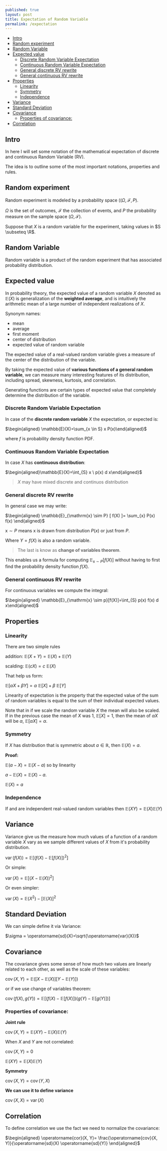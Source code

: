 ```yaml
---
published: true
layout: post
title: Expectation of Random Variable
permalink: /expectation
---
```

- [Intro](#intro)
- [Random experiment](#random-experiment)
- [Random Variable](#random-variable)
- [Expected value](#expected-value)
  - [Discrete Random Variable Expectation](#discrete-random-variable-expectation)
  - [Continuous Random Variable Expectation](#continuous-random-variable-expectation)
  - [General discrete RV rewrite](#general-discrete-rv-rewrite)
  - [General continuous RV rewrite](#general-continuous-rv-rewrite)
- [Properties](#properties)
  - [Linearity](#linearity)
  - [Symmetry](#symmetry)
  - [Independence](#independence)
- [Variance](#variance)
- [Standard Deviation](#standard-deviation)
- [Covariance](#covariance)
  - [Properties of covariance:](#properties-of-covariance)
- [Correlation](#correlation)

## Intro

In here I will set some notation of the mathematical expectation of discrete and continuous Random Variable (RV).

The idea is to outline some of the most important notations, properties and rules.

## Random experiment

Random experiment is modeled by a probability space $((\Omega, \mathscr F, P)$. 

$\Omega$ is the set of outcomes, $\mathscr F$ the collection of events, and $P$ the probability measure on the sample space $(\Omega, \mathscr F)$. 

Suppose that $X$ is a random variable for the experiment, taking values in $S \subseteq \R$. 

## Random Variable

Random variable is a product of the random experiment that has associated probability distribution.


## Expected value
In probability theory, the expected value of a random variable $X$ denoted as $\mathbb{E}(X)$ is generalization of the **weighted average**, and is intuitively the arithmetic mean of a large number of independent realizations of $X$.

Synonym names:

* mean
* average
* first moment
* center of distribution
* expected value of random variable


The expected value of a real-valued random variable gives a measure of the center of the distribution of the variable. 


By taking the expected value of **various functions of a general random variable**, we can measure many interesting features of its distribution, including spread, skewness, kurtosis, and correlation. 

Generating functions are certain types of expected value that completely determine the distribution of the variable. 


### Discrete Random Variable Expectation

In case of the **discrete random variable** $X$ the expectation, or expected is:

$\begin{aligned} \mathbb{E}(X)=\sum_{x \in S} x P(x)\end{aligned}$

where $f$ is probability density function PDF.

### Continuous Random Variable Expectation

In case $X$ has **continuous distribution**:


$\begin{aligned}\mathbb{E}(X)=\int_{S} x \ p(x) d x\end{aligned}$

> $X$ may have mixed discrete and continuos distribution

### General discrete RV rewrite
In general case we may write:

$\begin{aligned} \mathbb{E}_{\mathrm{x} \sim P} [ f(X) ]= \sum_{x} P(x) f(x) \end{aligned}$


$\mathrm{x} \sim P$ means $\mathrm{x}$ is drawn from distribution $P(x)$ or just from $P$.

Where $Y = f(X)$ is also a random variable. 

> The last is know as **change of variables theorem**.

This enables us a formula for computing $\mathbb{E}_{\mathrm{x} \sim P} [ f(X) ]$ without having to first find the probability density function $f(X)$.

### General continuous RV rewrite

For continuous variables we compute the integral:

$\begin{aligned} \mathbb{E}_{\mathrm{x} \sim p}[f(X)]=\int_{S} p(x) f(x) d x\end{aligned}$





## Properties

### Linearity

There are two simple rules

addition: $\mathbb E(X + Y) = \mathbb E(X) + \mathbb E(Y)$

scalding: $\mathbb{E}(c X)=c \ \mathbb{E}(X)$

That help us form:

$\mathbb E[\alpha X+\beta Y]=\alpha \ \mathbb E[X]+\beta \ \mathbb E[Y]$


Linearity of expectation is the property that the expected value of the sum of random variables is equal to the sum of their individual expected values.

Note that in if we scale the random variable $X$ the mean will also be scaled. If in the previous case the mean  of $X$ was 1, $\mathbb E[X]=1$, then the mean of $\alpha X$ will be $\alpha$, $\mathbb E[\alpha X]=\alpha$.


### Symmetry

If $X$ has distribution that is symmetric about $a \in \mathbb{R}$, then $\mathbb{E}(X)=a$. 


**Proof:**

$\mathbb{E}(a-X)=\mathbb{E}(X-a)$ so by linearity 

$a-\mathbb{E}(X)=\mathbb{E}(X)-a .$

$\mathbb{E}(X)= a$


### Independence

If and are independent real-valued random variables then $\mathbb{E}(X Y)=\mathbb{E}(X) \mathbb{E}(Y)$




## Variance

Variance give us the measure how much values of a function of a random variable $X$ vary as we sample different values of $X$ from it's probability distribution.


$\operatorname{var}(f(X))=\mathbb{E}\left[(f(X)-\mathbb{E}[f(X)])^{2}\right]$

Or simple:

$\operatorname{var}(X)=\mathbb{E}\left[(X-\mathbb{E}(X))^{2}\right]$

Or even simpler:

$\operatorname{var}(X)=\mathbb{E}\left(X^{2}\right)-[\mathbb{E}(X)]^{2}$
## Standard Deviation

We can simple define it via Variance:

$\sigma = \operatorname{sd}(X)=\sqrt{\operatorname{var}(X)}$


## Covariance

The covariance gives some sense of how much two values are linearly related to each other, as well as the scale of these variables:

$\operatorname{cov}(X, Y)=\mathbb{E}([X-\mathbb{E}(X)][Y-\mathbb{E}(Y)])$

or if we use change of variables theorem: 

$\operatorname{cov}\left(f(X), g(Y)\right)=\mathbb{E}[(f(X)-\mathbb{E}[f(X)])(g(Y)-\mathbb{E}[g(Y)])]$

### Properties of covariance:

**Joint rule** 

$\operatorname{cov}(X, Y)=\mathbb{E}(X Y)-\mathbb{E}(X) \mathbb{E}(Y)$

When $X$ and $Y$ are not correlated:

$\operatorname{cov}(X, Y)=0$

$\mathbb{E}(X Y) =\mathbb{E}(X) \mathbb{E}(Y)$

**Symmetry**

$\operatorname{cov}(X, Y)=\operatorname{cov}(Y, X)$

**We can use it to define variance**

$\operatorname{cov}(X, X)=\operatorname{var}(X)$

## Correlation

To define correlation we use the fact we need to normalize the covariance:

$\begin{aligned} \operatorname{cor}(X, Y)= \frac{\operatorname{cov}(X, Y)}{\operatorname{sd}(X) \operatorname{sd}(Y)} \end{aligned}$

